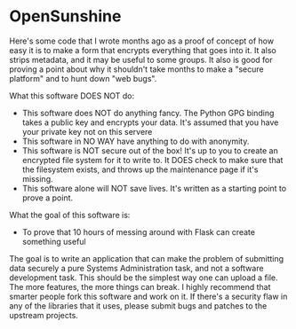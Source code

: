 OpenSunshine
====================

Here's some code that I wrote months ago as a proof of concept of how easy it is to make a form that encrypts everything that goes into it.  It also strips metadata,
and it may be useful to some groups.  It also is good for proving a point about why it shouldn't take months to make a "secure platform" and to hunt down "web bugs".

What this software DOES NOT do:

 * This software does NOT do anything fancy.  The Python GPG binding takes a public key and encrypts your data.  It's assumed that you have your private key not
 on this servere
 * This software in NO WAY have anything to do with anonymity. 
 * This software is NOT secure out of the box!  It's up to you to create an encrypted file system for it to write to.  It DOES check to make sure that the filesystem 
 exists, and throws up the maintenance page if it's missing.
 * This software alone will NOT save lives.  It's written as a starting point to prove a point.

What the goal of this software is:

 * To prove that 10 hours of messing around with Flask can create something useful

The goal is to write an application that can make the problem of submitting data securely a pure Systems Administration task, and not 
a software development task.  This should be the simplest way one can upload a file.  The more features, the more things can break.  I highly recommend that smarter 
people fork this software and work on it.  If there's a security flaw in any of the libraries that it uses, please submit bugs and patches to the upstream projects.
